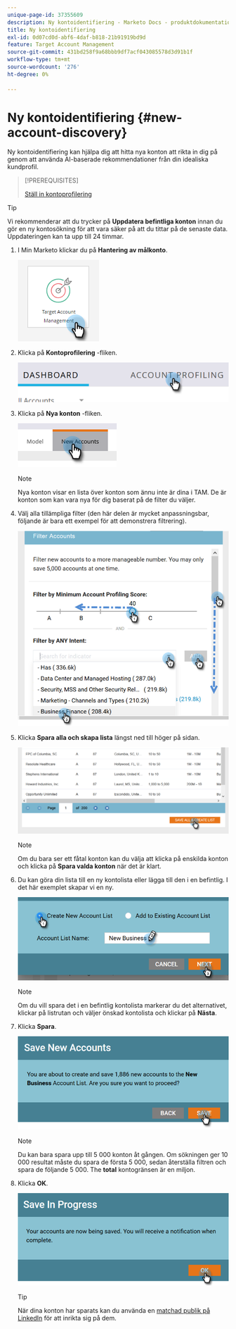 ```yaml
---
unique-page-id: 37355609
description: Ny kontoidentifiering - Marketo Docs - produktdokumentation
title: Ny kontoidentifiering
exl-id: 0d07cd0d-abf6-4daf-b818-21b91919bd9d
feature: Target Account Management
source-git-commit: 431bd258f9a68bbb9df7acf043085578d3d91b1f
workflow-type: tm+mt
source-wordcount: '276'
ht-degree: 0%

---
```


# Ny kontoidentifiering {#new-account-discovery}

Ny kontoidentifiering kan hjälpa dig att hitta nya konton att rikta in dig på genom att använda AI-baserade rekommendationer från din idealiska kundprofil.

>[!PREREQUISITES]
>
>[Ställ in kontoprofilering](/help/marketo/product-docs/target-account-management/account-profiling/setting-up-account-profiling.md)

>[!TIP]
>
>Vi rekommenderar att du trycker på **Uppdatera befintliga konton** innan du gör en ny kontosökning för att vara säker på att du tittar på de senaste data. Uppdateringen kan ta upp till 24 timmar.

1. I Min Marketo klickar du på **Hantering av målkonto**.

   ![](assets/new-account-discovery-1.png)

1. Klicka på **Kontoprofilering** -fliken.

   ![](assets/two-2.png)

1. Klicka på **Nya konton** -fliken.

   ![](assets/three-1.png)

   >[!NOTE]
   >
   >Nya konton visar en lista över konton som ännu inte är dina i TAM. De är konton som kan vara nya för dig baserat på de filter du väljer.

1. Välj alla tillämpliga filter (den här delen är mycket anpassningsbar, följande är bara ett exempel för att demonstrera filtrering).

   ![](assets/four-1.png)

1. Klicka **Spara alla och skapa lista** längst ned till höger på sidan.

   ![](assets/five-1.png)

   >[!NOTE]
   >
   >Om du bara ser ett fåtal konton kan du välja att klicka på enskilda konton och klicka på **Spara valda konton** när det är klart.

1. Du kan göra din lista till en ny kontolista eller lägga till den i en befintlig. I det här exemplet skapar vi en ny.

   ![](assets/six-1.png)

   >[!NOTE]
   >
   >Om du vill spara det i en befintlig kontolista markerar du det alternativet, klickar på listrutan och väljer önskad kontolista och klickar på **Nästa**.

1. Klicka **Spara**.

   ![](assets/seven-1.png)

   >[!NOTE]
   >
   >Du kan bara spara upp till 5 000 konton åt gången. Om sökningen ger 10 000 resultat måste du spara de första 5 000, sedan återställa filtren och spara de följande 5 000. The **total** kontogränsen är en miljon.

1. Klicka **OK**.

   ![](assets/eight.png)

   >[!TIP]
   >
   >När dina konton har sparats kan du använda en [matchad publik på LinkedIn](/help/marketo/product-docs/target-account-management/target/create-an-account-matched-audience-on-linkedin.md) för att inrikta sig på dem.
